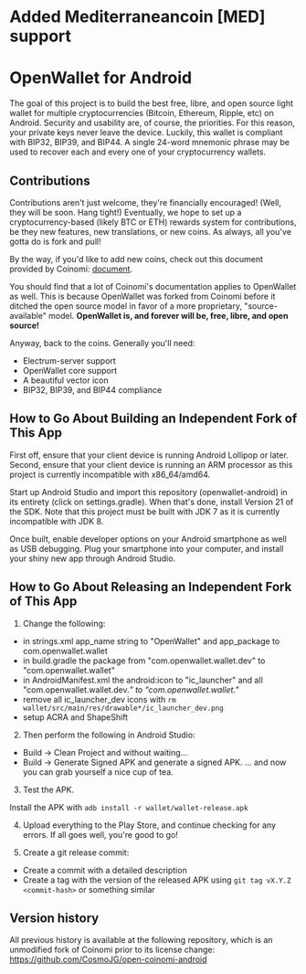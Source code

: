 #  Added Mediterraneancoin [MED] support

OpenWallet for Android
===============

The goal of this project is to build the best free, libre, and open source light wallet for multiple cryptocurrencies (Bitcoin, Ethereum, Ripple, etc) on Android. Security and usability are, of course, the priorities. For this reason, your private keys never leave the device. Luckily, this wallet is compliant with BIP32, BIP39, and BIP44. A single 24-word mnemonic phrase may be used to recover each and every one of your cryptocurrency wallets.

## Contributions

Contributions aren't just welcome, they're financially encouraged! (Well, they will be soon. Hang tight!) Eventually, we hope to set up a cryptocurrency-based (likely BTC or ETH) rewards system for contributions, be they new features, new translations, or new coins. As always, all you've gotta do is fork and pull!

By the way, if you'd like to add new coins, check out this document provided by Coinomi: [document](https://gist.github.com/CosmoJG/5c75b81b4fdf36398760189908692120).

You should find that a lot of Coinomi's documentation applies to OpenWallet as well. This is because OpenWallet was forked from Coinomi before it ditched the open source model in favor of a more proprietary, "source-available" model. **OpenWallet is, and forever will be, free, libre, and open source!**

Anyway, back to the coins. Generally you'll need:

* Electrum-server support
* OpenWallet core support
* A beautiful vector icon
* BIP32, BIP39, and BIP44 compliance

## How to Go About Building an Independent Fork of This App

First off, ensure that your client device is running Android Lollipop or later. Second, ensure that your client device is running an ARM processor as this project is currently incompatible with x86_64/amd64.

Start up Android Studio and import this repository (openwallet-android) in its entirety (click on settings.gradle). When that's done, install Version 21 of the SDK. Note that this project must be built with JDK 7 as it is currently incompatible with JDK 8.

Once built, enable developer options on your Android smartphone as well as USB debugging. Plug your smartphone into your computer, and install your shiny new app through Android Studio.

## How to Go About Releasing an Independent Fork of This App

1) Change the following:

* in strings.xml app_name string to "OpenWallet" and app_package to com.openwallet.wallet
* in build.gradle the package from "com.openwallet.wallet.dev" to "com.openwallet.wallet"
* in AndroidManifest.xml the android:icon to "ic_launcher" and all "com.openwallet.wallet.dev.*"  to "com.openwallet.wallet.*"
* remove all ic_launcher_dev icons with `rm wallet/src/main/res/drawable*/ic_launcher_dev.png`
* setup ACRA and ShapeShift

2) Then perform the following in Android Studio:

* Build -> Clean Project and without waiting...
* Build -> Generate Signed APK and generate a signed APK. ... and now you can grab yourself a nice cup of tea.

3) Test the APK.

Install the APK with `adb install -r wallet/wallet-release.apk`

4) Upload everything to the Play Store, and continue checking for any errors. If all goes well, you're good to go!

5) Create a git release commit:

* Create a commit with a detailed description
* Create a tag with the version of the released APK using `git tag vX.Y.Z <commit-hash>` or something similar


## Version history

All previous history is available at the following repository, which is an unmodified fork of Coinomi prior to its license change:
https://github.com/CosmoJG/open-coinomi-android
